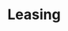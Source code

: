 # Leasing   

<script src="https://unpkg.com/@stoplight/elements/web-components.min.js"></script>
<link rel="stylesheet" href="https://unpkg.com/@stoplight/elements/styles.min.css">

<elements-api
  apiDescriptionUrl="Leasing.yaml"
  layout="sidebar"
  router="hash"
  hideTryIt="false"
  hideSchemas="false"
  hideInternal="false"
/>